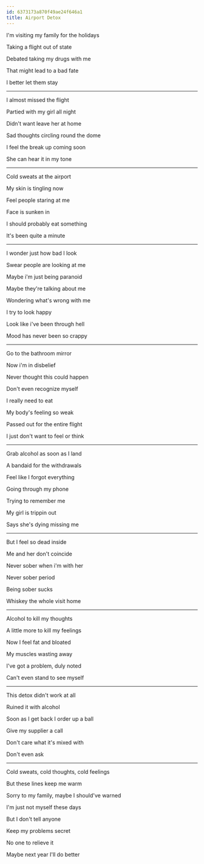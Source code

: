 ```yaml
---
id: 6373173a870f49ae24f646a1
title: Airport Detox
---
```


I'm visiting my family for the holidays

Taking a flight out of state

Debated taking my drugs with me

That might lead to a bad fate

I better let them stay


---

I almost missed the flight

Partied with my girl all night

Didn't want leave her at home

Sad thoughts circling round the dome

I feel the break up coming soon 

She can hear it in my tone



---

Cold sweats at the airport

My skin is tingling now

Feel people staring at me

Face is sunken in 

I should probably eat something

It's been quite a minute



---

I wonder just how bad I look

Swear people are looking at me

Maybe i'm just being paranoid 

Maybe they're talking about me

Wondering what's wrong with me

I try to look happy

Look like i've been through hell

Mood has never been so crappy



---

Go to the bathroom mirror

Now i'm in disbelief 

Never thought this could happen 

Don't even recognize myself 

I really need to eat 

My body's feeling so weak

Passed out for the entire flight

I just don't want to feel or think



---

Grab alcohol as soon as I land

A bandaid for the withdrawals

Feel like I forgot everything

Going through my phone 

Trying to remember me 

My girl is trippin out

Says she's dying missing me



---

But I feel so dead inside 

Me and her don't coincide 

Never sober when i'm with her

Never sober period

Being sober sucks

Whiskey the whole visit home



---

Alcohol to kill my thoughts

A little more to kill my feelings

Now I feel fat and bloated

My muscles wasting away

I've got a problem, duly noted

Can't even stand to see myself



---

This detox didn't work at all

Ruined it with alcohol 

Soon as I get back I order up a ball

Give my supplier a call

Don't care what it's mixed with

Don't even ask



---

Cold sweats, cold thoughts, cold feelings

But these lines keep me warm

Sorry to my family, maybe I should've warned

I'm just not myself these days

But I don't tell anyone

Keep my problems secret

No one to relieve it 

Maybe next year I'll do better
